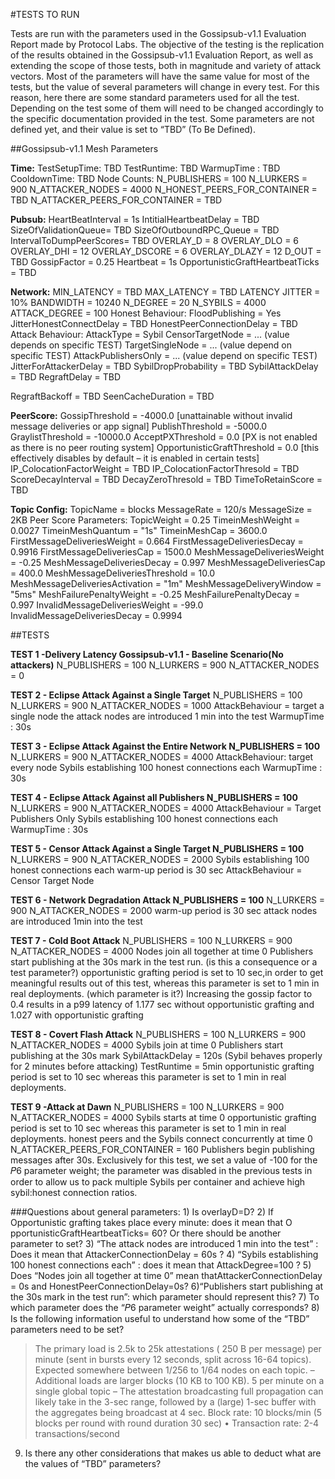 #TESTS TO RUN

Tests are run with the parameters used in the Gossipsub-v1.1 Evaluation Report made by Protocol Labs.
The objective of the testing is the replication of the results obtained in the Gossipsub-v1.1 Evaluation Report, as well as extending the scope of those tests, both in magnitude and variety of attack vectors.
Most of the parameters will have the same value for most of the tests, but the value of several parameters will change in every test.
For this reason, here there are some standard parameters used for all the test.
Depending on the test some of them will need to be changed accordingly to the specific documentation provided in the test.
Some parameters are not defined yet, and their value is set to “TBD” (To Be Defined).

##Gossipsub-v1.1 Mesh Parameters

**Time:**
TestSetupTime: TBD TestRuntime: TBD WarmupTime : TBD CooldownTime: TBD
Node Counts:
N_PUBLISHERS = 100
N_LURKERS = 900
N_ATTACKER_NODES = 4000 N_HONEST_PEERS_FOR_CONTAINER = TBD N_ATTACKER_PEERS_FOR_CONTAINER = TBD

**Pubsub:**
HeartBeatInterval = 1s IntitialHeartbeatDelay = TBD SizeOfValidationQueue= TBD SizeOfOutboundRPC_Queue = TBD IntervalToDumpPeerScores= TBD
OVERLAY_D = 8 OVERLAY_DLO = 6
OVERLAY_DHI = 12 OVERLAY_DSCORE = 6 OVERLAY_DLAZY = 12
D_OUT = TBD
GossipFactor = 0.25
Heartbeat = 1s OpportunisticGraftHeartbeatTicks = TBD

**Network:**
MIN_LATENCY = TBD MAX_LATENCY = TBD LATENCY JITTER = 10% BANDWIDTH = 10240 N_DEGREE = 20 N_SYBILS = 4000 ATTACK_DEGREE = 100
Honest Behaviour:
FloodPublishing = Yes JitterHonestConnectDelay = TBD HonestPeerConnectionDelay = TBD
Attack Behaviour:
AttackType = Sybil
CensorTargetNode = ... (value depends on specific TEST) TargetSingleNode = ... (value depend on specific TEST) AttackPublishersOnly = ... (value depend on specific TEST) JitterForAttackerDelay = TBD
SybilDropProbability = TBD
SybilAttackDelay = TBD
RegraftDelay = TBD

RegraftBackoff = TBD SeenCacheDuration = TBD

**PeerScore:**
GossipThreshold = -4000.0 [unattainable without invalid message deliveries or app signal] PublishThreshold = -5000.0
GraylistThreshold = -10000.0
AcceptPXThreshold = 0.0 [PX is not enabled as there is no peer routing system] OpportunisticGraftThreshold = 0.0 [this effectively disables by default – it is enabled in certain tests] IP_ColocationFactorWeight = TBD
IP_ColocationFactorThresold = TBD ScoreDecayInterval = TBD DecayZeroThresold = TBD TimeToRetainScore = TBD

**Topic Config:**
TopicName = blocks MessageRate = 120/s MessageSize = 2KB
Peer Score Parameters:
TopicWeight = 0.25
TimeinMeshWeight = 0.0027 TimeinMeshQuantum = "1s" TimeinMeshCap = 3600.0 FirstMessageDeliveriesWeight = 0.664 FirstMessageDeliveriesDecay = 0.9916 FirstMessageDeliveriesCap = 1500.0 MeshMessageDeliveriesWeight = -0.25 MeshMessageDeliveriesDecay = 0.997 MeshMessageDeliveriesCap = 400.0 MeshMessageDeliveriesThreshold = 10.0 MeshMessageDeliveriesActivation = "1m" MeshMessageDeliveryWindow = "5ms" MeshFailurePenaltyWeight = -0.25 MeshFailurePenaltyDecay = 0.997
InvalidMessageDeliveriesWeight = -99.0 InvalidMessageDeliveriesDecay = 0.9994

##TESTS

**TEST 1 -Delivery Latency Gossipsub-v1.1 - Baseline Scenario ​(No attackers)**
N_PUBLISHERS = 100 N_LURKERS = 900 N_ATTACKER_NODES = 0

**TEST 2 - Eclipse Attack Against a Single Target**
N_PUBLISHERS = 100
N_LURKERS = 900
N_ATTACKER_NODES = 1000
AttackBehaviour = target a single node
the attack nodes are introduced 1 min into the test WarmupTime : 30s

**TEST 3 - ​Eclipse Attack Against the Entire Network N_PUBLISHERS = 100**
N_LURKERS = 900
N_ATTACKER_NODES = 4000
AttackBehaviour: target every node
Sybils establishing 100 honest connections each WarmupTime : 30s

**TEST 4 - ​Eclipse Attack Against all Publishers N_PUBLISHERS = 100**
N_LURKERS = 900
N_ATTACKER_NODES = 4000
AttackBehaviour = Target Publishers Only
Sybils establishing 100 honest connections each WarmupTime : 30s

**TEST 5 - ​Censor Attack Against a Single Target N_PUBLISHERS = 100**
N_LURKERS = 900
N_ATTACKER_NODES = 2000
Sybils establishing 100 honest connections each warm-up period is 30 sec
AttackBehaviour = Censor Target Node

**TEST 6 - ​Network Degradation Attack N_PUBLISHERS = 100**
N_LURKERS = 900 N_ATTACKER_NODES = 2000
warm-up period is 30 sec
attack nodes are introduced 1min into the test

**TEST 7 - Cold Boot Attack**
N_PUBLISHERS = 100
N_LURKERS = 900
N_ATTACKER_NODES = 4000
Nodes join all together at time 0
Publishers start publishing at the 30s mark in the test run. (is this a consequence or a test parameter?)
opportunistic grafting period is set to 10 sec,in order to get meaningful results out of this test, whereas this parameter is set to 1 min in real deployments.
(which parameter is it?)
Increasing the gossip factor to 0.4 results in a p99 latency of 1.177 sec without opportunistic grafting and 1.027 with opportunistic grafting

**TEST 8 - ​Covert Flash Attack**
 N_PUBLISHERS = 100 N_LURKERS = 900 N_ATTACKER_NODES = 4000 Sybils join at time 0
Publishers start publishing at the 30s mark
SybilAttackDelay = 120s (Sybil behaves properly for 2 minutes before attacking)
TestRuntime = 5min
opportunistic grafting period is set to 10 sec whereas this parameter is set to 1 min in real deployments.

**TEST 9 -Attack at Dawn**
N_PUBLISHERS = 100
N_LURKERS = 900
N_ATTACKER_NODES = 4000
Sybils starts at time 0
opportunistic grafting period is set to 10 sec ​whereas this parameter is set to 1 min in real deployments. honest peers and the Sybils connect concurrently at time 0 N_ATTACKER_PEERS_FOR_CONTAINER = 160
Publishers begin publishing messages after 30s.
Exclusively for this test, we set a value of -100 for the 𝑃​6 ​parameter weight; the parameter was disabled in the previous tests in order to allow us to pack multiple Sybils per container and achieve high sybil:honest connection ratios.

###Questions about general parameters:
1)​ Is overlayD=D?
2) ​If Opportunistic grafting takes place every minute: does it mean that O​ pportunisticGraftHeartbeatTicks= 60? Or there should be another parameter to set?
3)​ ​“The attack nodes are introduced 1 min into the test” : Does it mean that ​AttackerConnectionDelay = 60s ? 4) ​“Sybils establishing 100 honest connections each” : does it mean that AttackDegree=100 ?
5)​ Does “Nodes join all together at time 0” mean that ​AttackerConnectionDelay = 0s and HonestPeerConnectionDelay=0s?
6) ​“Publishers start publishing at the 30s mark in the test run”: which parameter should represent this? 7)​ To which parameter does the “𝑃​6 p​ arameter weight” actually corresponds?
8) ​Is the following information useful to understand how some of the “TBD” parameters need to be set? 

>The primary load is 2.5k to 25k attestations ( 250 B per message) per minute (sent in bursts every 12
>seconds, split across 16-64 topics). Expected somewhere between 1/256 to 1/64 nodes on each topic. – Additional loads are larger blocks (10 KB to 100 KB). 5 per minute on a single global topic
>– The attestation broadcasting full propagation can likely take in the 3-sec range, followed by a (large) 1-sec buffer with the aggregates being broadcast at 4 sec.
>Block rate: 10 blocks/min (5 blocks per round with round duration 30 sec) • Transaction rate: 2-4 transactions/second

9) ​Is there any other considerations that makes us able to deduct what are the values of “TBD” parameters?
